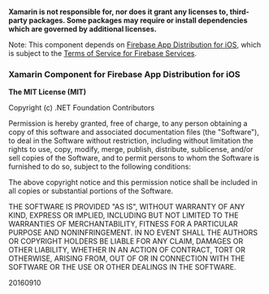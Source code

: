 **Xamarin is not responsible for, nor does it grant any licenses to, third-party packages. Some packages may require or install dependencies which are governed by additional licenses.**

Note: This component depends on [Firebase App Distribution for iOS](https://firebase.google.com/docs/analytics/ios/start), which is subject to the [Terms of Service for Firebase Services](https://firebase.google.com/terms/).

### Xamarin Component for Firebase App Distribution for iOS

**The MIT License (MIT)**

Copyright (c) .NET Foundation Contributors

Permission is hereby granted, free of charge, to any person obtaining a copy of this software and associated documentation files (the "Software"), to deal in the Software without restriction, including without limitation the rights to use, copy, modify, merge, publish, distribute, sublicense, and/or sell copies of the Software, and to permit persons to whom the Software is furnished to do so, subject to the following conditions:

The above copyright notice and this permission notice shall be included in all copies or substantial portions of the Software.

THE SOFTWARE IS PROVIDED "AS IS", WITHOUT WARRANTY OF ANY KIND, EXPRESS OR IMPLIED, INCLUDING BUT NOT LIMITED TO THE WARRANTIES OF MERCHANTABILITY, FITNESS FOR A PARTICULAR PURPOSE AND NONINFRINGEMENT. IN NO EVENT SHALL THE AUTHORS OR COPYRIGHT HOLDERS BE LIABLE FOR ANY CLAIM, DAMAGES OR OTHER LIABILITY, WHETHER IN AN ACTION OF CONTRACT, TORT OR OTHERWISE, ARISING FROM, OUT OF OR IN CONNECTION WITH THE SOFTWARE OR THE USE OR OTHER DEALINGS IN THE SOFTWARE.

20160910
